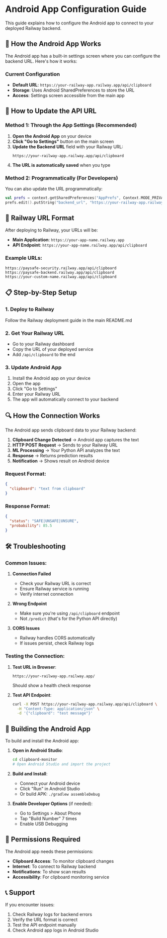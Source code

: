 # Android App Configuration Guide

This guide explains how to configure the Android app to connect to your deployed Railway backend.

## 📱 How the Android App Works

The Android app has a built-in settings screen where you can configure the backend URL. Here's how it works:

### Current Configuration
- **Default URL**: `https://your-railway-app.railway.app/api/clipboard`
- **Storage**: Uses Android SharedPreferences to store the URL
- **Access**: Settings screen accessible from the main app

## 🔧 How to Update the API URL

### Method 1: Through the App Settings (Recommended)

1. **Open the Android App** on your device
2. **Click "Go to Settings"** button on the main screen
3. **Update the Backend URL** field with your Railway URL:
   ```
   https://your-railway-app.railway.app/api/clipboard
   ```
4. **The URL is automatically saved** when you type

### Method 2: Programmatically (For Developers)

You can also update the URL programmatically:

```kotlin
val prefs = context.getSharedPreferences("AppPrefs", Context.MODE_PRIVATE)
prefs.edit().putString("backend_url", "https://your-railway-app.railway.app/api/clipboard").apply()
```

## 🚀 Railway URL Format

After deploying to Railway, your URLs will be:

- **Main Application**: `https://your-app-name.railway.app`
- **API Endpoint**: `https://your-app-name.railway.app/api/clipboard`

### Example URLs:
```
https://paysafe-security.railway.app/api/clipboard
https://paysafe-backend.railway.app/api/clipboard
https://your-custom-name.railway.app/api/clipboard
```

## 📋 Step-by-Step Setup

### 1. Deploy to Railway
Follow the Railway deployment guide in the main README.md

### 2. Get Your Railway URL
- Go to your Railway dashboard
- Copy the URL of your deployed service
- Add `/api/clipboard` to the end

### 3. Update Android App
1. Install the Android app on your device
2. Open the app
3. Click "Go to Settings"
4. Enter your Railway URL
5. The app will automatically connect to your backend

## 🔍 How the Connection Works

The Android app sends clipboard data to your Railway backend:

1. **Clipboard Change Detected** → Android app captures the text
2. **HTTP POST Request** → Sends to your Railway URL
3. **ML Processing** → Your Python API analyzes the text
4. **Response** → Returns prediction results
5. **Notification** → Shows result on Android device

### Request Format:
```json
{
  "clipboard": "text from clipboard"
}
```

### Response Format:
```json
{
  "status": "SAFE|UNSAFE|UNSURE",
  "probability": 85.5
}
```

## 🛠️ Troubleshooting

### Common Issues:

1. **Connection Failed**
   - Check your Railway URL is correct
   - Ensure Railway service is running
   - Verify internet connection

2. **Wrong Endpoint**
   - Make sure you're using `/api/clipboard` endpoint
   - Not `/predict` (that's for the Python API directly)

3. **CORS Issues**
   - Railway handles CORS automatically
   - If issues persist, check Railway logs

### Testing the Connection:

1. **Test URL in Browser**:
   ```
   https://your-railway-app.railway.app/
   ```
   Should show a health check response

2. **Test API Endpoint**:
   ```bash
   curl -X POST https://your-railway-app.railway.app/api/clipboard \
     -H "Content-Type: application/json" \
     -d '{"clipboard": "test message"}'
   ```

## 📱 Building the Android App

To build and install the Android app:

1. **Open in Android Studio**:
   ```bash
   cd clipboard-monitor
   # Open Android Studio and import the project
   ```

2. **Build and Install**:
   - Connect your Android device
   - Click "Run" in Android Studio
   - Or build APK: `./gradlew assembleDebug`

3. **Enable Developer Options** (if needed):
   - Go to Settings > About Phone
   - Tap "Build Number" 7 times
   - Enable USB Debugging

## 🔐 Permissions Required

The Android app needs these permissions:
- **Clipboard Access**: To monitor clipboard changes
- **Internet**: To connect to Railway backend
- **Notifications**: To show scan results
- **Accessibility**: For clipboard monitoring service

## 📞 Support

If you encounter issues:
1. Check Railway logs for backend errors
2. Verify the URL format is correct
3. Test the API endpoint manually
4. Check Android app logs in Android Studio 